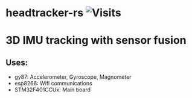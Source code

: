 # headtracker-rs ![Visits](https://lambda.348575.xyz/repo-view-counter?repo=headtracker-rs)
# 3D IMU tracking with sensor fusion

## Uses:
* gy87: Accelerometer, Gyroscope, Magnometer
* esp8266: Wifi communications
* STM32F401CCUx: Main board
